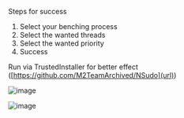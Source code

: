 Steps for success
1) Select your benching process
2) Select the wanted threads
3) Select the wanted priority
4) Success

Run via TrustedInstaller for better effect ([https://github.com/M2TeamArchived/NSudo](url))

![image](https://github.com/user-attachments/assets/546f59ba-b5a1-47aa-afcb-2ba2788665f4)


![image](https://github.com/user-attachments/assets/dbe26a40-6627-4e83-b953-11c93bdeae6b)

